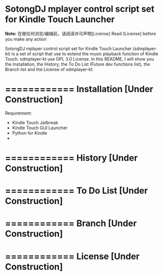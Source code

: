 SotongDJ mplayer control script set for Kindle Touch Launcher
============

**Note:**
在做任何浏览/编辑前，请阅读许可声明[License]
Read [License] before you make any action

SotongDJ mplayer control script set for Kindle Touch Launcher (sdmplayer-kt) is a set of script that use to extend the music playback function of Kindle Touch. sdmplayer-kt use GPL 3.0 License.
In this README, I will show you the Installation, the History, the To Do List (Future dev functions list), the Branch list and the License of sdmplayer-kt.

============
Installation [Under Construction]
============

Requirement:
* Kindle Touch Jailbreak
* Kindle Touch GUI Launcher
* Python for Kindle
* 

============
History [Under Construction]
============



============
To Do List [Under Construction]
============



============
Branch [Under Construction]
============



============
License [Under Construction]
============
